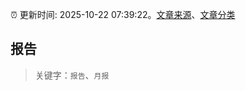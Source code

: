 :alarm_clock: 更新时间: 2025-10-22 07:39:22。[文章来源](/README.md)、[文章分类](/TAGS.md)

## 报告


> 关键字：`报告`、`月报`



